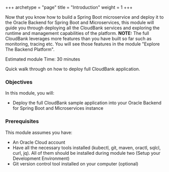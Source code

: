 +++
archetype = "page"
title = "Introduction"
weight = 1
+++


Now that you know how to build a Spring Boot microservice and deploy it to the Oracle Backend for Spring Boot and Microservices, this module will guide you through deploying all the CloudBank services and exploring the runtime and management capabilities of the platform. **NOTE:** The full CloudBank leverages more features than you have built so far such as monitoring, tracing etc. You will see those features in the module "Explore The Backend Platform".

Estimated module Time: 30 minutes

Quick walk through on how to deploy full CloudBank application.

[](videohub:1_3r1te1ii)

### Objectives

In this module, you will:

* Deploy the full CloudBank sample application into your Oracle Backend for Spring Boot and Microservices instance

### Prerequisites

This module assumes you have:

* An Oracle Cloud account
* Have all the necessary tools installed (kubectl, git, maven, oractl, sqlcl, curl, jq). All of them should be installed during module two (Setup your Development Environment)
* Git version control tool installed on your computer (optional)
